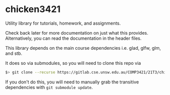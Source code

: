 # chicken3421

Utility library for tutorials, homework, and assignments.

Check back later for more documentation on just what this provides.
Alternatively, you can read the documentation in the header files.

This library depends on the main course dependencies i.e. glad, glfw, glm, and stb.

It does so via submodules, so you will need to clone this repo via
```bash
$> git clone --recurse https://gitlab.cse.unsw.edu.au/COMP3421/21T3/chicken3421 
```

If you don't do this, you will need to manually grab the transitive dependencies with `git submodule update`.
